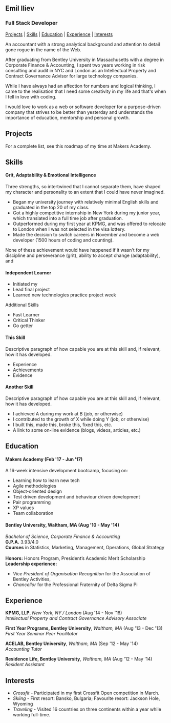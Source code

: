 ## Emil Iliev
### Full Stack Developer
[Projects](Projects) | [Skills](Skills) | [Education](Education) | [Experience](Experience) | [Interests](Interests)


An accountant with a strong analytical background and attention to detail gone rogue in the name of the Web.

After graduating from Bentley University in Massachusetts with a degree in Corporate Finance & Accounting, I spent two years working in risk consulting and audit in NYC and London as an Intellectual Property and Contract Governance Advisor for large technology companies.

While I have always had an affection for numbers and logical thinking, I came to the realisation that I need some creativity in my life and that's when I fell in love with coding.

I would love to work as a web or software developer for a purpose-driven company that strives to be better than yesterday and understands the importance of education, mentorship and personal growth.

## <a name='Projects'> Projects </a>

For a complete list, see this roadmap of my time at Makers Academy.



## Skills

#### Grit, Adaptability & Emotional Intelligence

Three strengths, so intertwined that I cannot separate them, have shaped my character and personality to an extent that I could have never imagined.

* Began my university journey with relatively minimal English skills and graduated in the top 20 of my class.
* Got a highly competitive internship in New York during my junior year, which translated into a full time job after graduation.
* Outperformed during my first year at KPMG, and was offered to relocate to London when I was not selected in the visa lottery.
* Made the decision to switch careers in November and become a web developer (1500 hours of coding and counting).

None of these achievement would have happened if it wasn't for my discipline and perseverance (grit), ability to accept change (adaptability), and

#### Independent Learner
* Initiated my
* Lead final project
* Learned new technologies practice project week



Additional Skills
* Fast Learner
* Critical Thinker
* Go getter

#### This Skill

Descriptive paragraph of how capable you are at this skill and, if relevant, how it has developed.

- Experience
- Achievements
- Evidence

#### Another Skill

Descriptive paragraph of how capable you are at this skill and, if relevant, how it has developed.

- I achieved A during my work at B (job, or otherwise)
- I contributed to the growth of X while doing Y (job, or otherwise)
- I built this, made this, broke this, fixed this, etc.
- A link to some on-line evidence (blogs, videos, articles, etc.)

## Education

#### Makers Academy (Feb '17 - Jun '17)

A 16-week intensive development bootcamp, focusing on:

* Learning how to learn new tech
* Agile methodologies
* Object-oriented design
* Test driven development and behaviour driven development
* Pair programming
* XP values
* Team collaboration


#### Bentley University, Waltham, MA (Aug '10 - May '14)

*Bachelor of Science, Corporate Finance & Accounting*     
**G.P.A.** 3.93/4.0    
**Courses** in Statistics, Marketing, Management, Operations, Global Strategy     
**Honors:** Honors Program, President’s Academic Merit Scholarship    
**Leadership experience:**
* *Vice President of Organisation Recognition* for the Association of Bentley Activities,
* *Chancellor* for the Professional Fraternity of Delta Sigma Pi

## Experience

**KPMG, LLP**, *New York, NY / London* (Aug '14 - Nov '16)  
*Intellectual Property and Contract Governance Advisory Associate*  

**First Year Programs, Bentley University**, *Waltham, MA* (Aug '13 - Dec '13)    
*First Year Seminar Peer Facilitator*  

**ACELAB, Bentley University**, *Waltham, MA* (Sep '12 - May '14)     
*Accounting Tutor*

**Residence Life, Bentley University**, *Waltham, MA* (Aug '12 - May '14)  
*Resident Assistant*

## Interests

* *Crossfit* - Participated in my first Crossfit Open competition in March.
* *Skiing* - First resort: Bansko, Bulgaria; Favourite resort: Jackson Hole, Wyoming
* *Traveling* - Visited 16 countries on three continents within a year while working full-time.
